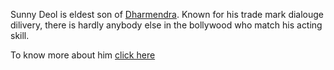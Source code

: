 Sunny Deol is eldest son of [Dharmendra](https://en.wikipedia.org/wiki/Dharmendra).
Known for his trade mark dialouge dilivery, there is hardly
anybody else in the bollywood who match his acting skill.

To know more about him [click here](https://en.wikipedia.org/wiki/Sunny_Deol)
